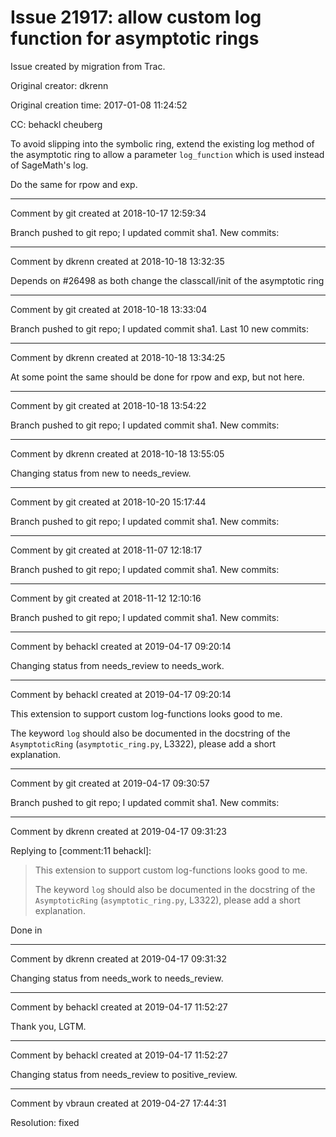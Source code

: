 # Issue 21917: allow custom log function for asymptotic rings

Issue created by migration from Trac.

Original creator: dkrenn

Original creation time: 2017-01-08 11:24:52

CC:  behackl cheuberg

To avoid slipping into the symbolic ring, extend the existing log method of the asymptotic ring to allow a parameter `log_function` which is used instead of SageMath's log.

Do the same for rpow and exp.


---

Comment by git created at 2018-10-17 12:59:34

Branch pushed to git repo; I updated commit sha1. New commits:


---

Comment by dkrenn created at 2018-10-18 13:32:35

Depends on #26498 as both change the classcall/init of the asymptotic ring


---

Comment by git created at 2018-10-18 13:33:04

Branch pushed to git repo; I updated commit sha1. Last 10 new commits:


---

Comment by dkrenn created at 2018-10-18 13:34:25

At some point the same should be done for rpow and exp, but not here.


---

Comment by git created at 2018-10-18 13:54:22

Branch pushed to git repo; I updated commit sha1. New commits:


---

Comment by dkrenn created at 2018-10-18 13:55:05

Changing status from new to needs_review.


---

Comment by git created at 2018-10-20 15:17:44

Branch pushed to git repo; I updated commit sha1. New commits:


---

Comment by git created at 2018-11-07 12:18:17

Branch pushed to git repo; I updated commit sha1. New commits:


---

Comment by git created at 2018-11-12 12:10:16

Branch pushed to git repo; I updated commit sha1. New commits:


---

Comment by behackl created at 2019-04-17 09:20:14

Changing status from needs_review to needs_work.


---

Comment by behackl created at 2019-04-17 09:20:14

This extension to support custom log-functions looks good to me.

The keyword `log` should also be documented in the docstring of the `AsymptoticRing` (`asymptotic_ring.py`, L3322), please add a short explanation.


---

Comment by git created at 2019-04-17 09:30:57

Branch pushed to git repo; I updated commit sha1. New commits:


---

Comment by dkrenn created at 2019-04-17 09:31:23

Replying to [comment:11 behackl]:
> This extension to support custom log-functions looks good to me.
> 
> The keyword `log` should also be documented in the docstring of the `AsymptoticRing` (`asymptotic_ring.py`, L3322), please add a short explanation.

Done in


---

Comment by dkrenn created at 2019-04-17 09:31:32

Changing status from needs_work to needs_review.


---

Comment by behackl created at 2019-04-17 11:52:27

Thank you, LGTM.


---

Comment by behackl created at 2019-04-17 11:52:27

Changing status from needs_review to positive_review.


---

Comment by vbraun created at 2019-04-27 17:44:31

Resolution: fixed

